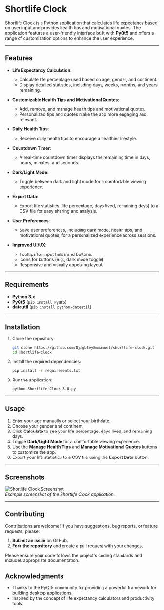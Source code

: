 # Shortlife Clock

Shortlife Clock is a Python application that calculates life expectancy based on user input and provides health tips and motivational quotes. The application features a user-friendly interface built with **PyQt5** and offers a range of customization options to enhance the user experience.

---

## Features

- **Life Expectancy Calculation**:
  - Calculate life percentage used based on age, gender, and continent.
  - Display detailed statistics, including days, weeks, months, and years remaining.

- **Customizable Health Tips and Motivational Quotes**:
  - Add, remove, and manage health tips and motivational quotes.
  - Personalized tips and quotes make the app more engaging and relevant.

- **Daily Health Tips**:
  - Receive daily health tips to encourage a healthier lifestyle.

- **Countdown Timer**:
  - A real-time countdown timer displays the remaining time in days, hours, minutes, and seconds.

- **Dark/Light Mode**:
  - Toggle between dark and light mode for a comfortable viewing experience.

- **Export Data**:
  - Export life statistics (life percentage, days lived, remaining days) to a CSV file for easy sharing and analysis.

- **User Preferences**:
  - Save user preferences, including dark mode, health tips, and motivational quotes, for a personalized experience across sessions.

- **Improved UI/UX**:
  - Tooltips for input fields and buttons.
  - Icons for buttons (e.g., dark mode toggle).
  - Responsive and visually appealing layout.

---

## Requirements

- **Python 3.x**
- **PyQt5** (`pip install PyQt5`)
- **dateutil** (`pip install python-dateutil`)

---

## Installation

1. Clone the repository:
   ```bash
   git clone https://github.com/DjagbleyEmmanuel/shortlife-clock.git
   cd shortlife-clock
   ```

2. Install the required dependencies:
   ```bash
   pip install -r requirements.txt
   ```

3. Run the application:
   ```bash
   python Shortlife_Clock_3.0.py
   ```

---

## Usage

1. Enter your age manually or select your birthdate.
2. Choose your gender and continent.
3. Click **Calculate** to see your life percentage, days lived, and remaining days.
4. Toggle **Dark/Light Mode** for a comfortable viewing experience.
5. Use the **Manage Health Tips** and **Manage Motivational Quotes** buttons to customize the app.
6. Export your life statistics to a CSV file using the **Export Data** button.

---

## Screenshots

![Shortlife Clock Screenshot](![Shortlifeclock](https://github.com/user-attachments/assets/0b297c4d-121a-49b7-a5a6-d6f75458ef5c)
)  
*Example screenshot of the Shortlife Clock application.*

---

## Contributing

Contributions are welcome! If you have suggestions, bug reports, or feature requests, please:

1. **Submit an issue** on GitHub.
2. **Fork the repository** and create a pull request with your changes.

Please ensure your code follows the project's coding standards and includes appropriate documentation.

## Acknowledgments

- Thanks to the PyQt5 community for providing a powerful framework for building desktop applications.
- Inspired by the concept of life expectancy calculators and productivity tools.

